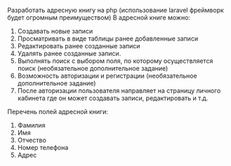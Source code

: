 Разработать адресную книгу на php (использование laravel фреймворк будет огромным преимуществом)
В адресной книге можно: 
1.	Создавать новые записи
2.	Просматривать в виде таблицы ранее добавленные записи
3.	Редактировать ранее созданные записи
4.	Удалять ранее созданные записи.
5.	Выполнять поиск с выбором поля, по которому осуществляется поиск (необязательное дополнительное задание)
6.	Возможность авторизации и регистрации (необязательное дополнительное задание)
7.	После авторизации пользователя направляет на страницу личного кабинета где он может создавать записи, редактировать и т.д.

Перечень полей адресной книги:
1.	Фамилия
2.	Имя
3.	Отчество
4.	Номер телефона
5.	Адрес
